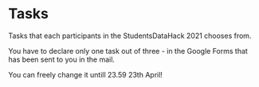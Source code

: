 # Tasks

Tasks that each participants in the StudentsDataHack 2021 chooses from.

You have to declare only one task out of three - in the Google Forms that has been sent to you in the mail.

You can freely change it untill 23.59 23th April!
